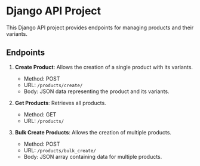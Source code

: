 # Django API Project

This Django API project provides endpoints for managing products and their variants.

## Endpoints

1. **Create Product**: Allows the creation of a single product with its variants.
   - Method: POST
   - URL: `/products/create/`
   - Body: JSON data representing the product and its variants.

2. **Get Products**: Retrieves all products.
   - Method: GET
   - URL: `/products/`

3. **Bulk Create Products**: Allows the creation of multiple products.
   - Method: POST
   - URL: `/products/bulk_create/`
   - Body: JSON array containing data for multiple products.

